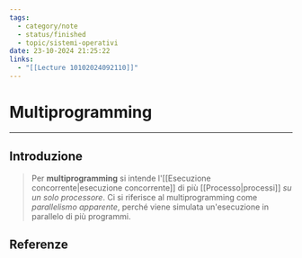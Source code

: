 ```yaml
---
tags:
  - category/note
  - status/finished
  - topic/sistemi-operativi
date: 23-10-2024 21:25:22
links:
  - "[[Lecture 10102024092110]]"
---
```

# Multiprogramming
---
## Introduzione
> Per **multiprogramming** si intende l'[[Esecuzione concorrente|esecuzione concorrente]] di più [[Processo|processi]] _su un solo processore_. Ci si riferisce al multiprogramming come _parallelismo apparente_, perché viene simulata un'esecuzione in parallelo di più programmi.

## Referenze